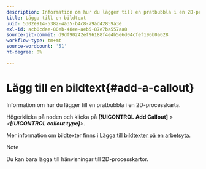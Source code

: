 ```yaml
---
description: Information om hur du lägger till en pratbubbla i en 2D-processkarta.
title: Lägga till en bildtext
uuid: 5302e914-5382-4a35-b4c8-a9ad42859a3e
exl-id: acb0cdae-80eb-48ee-aeb5-87e7ba557aa8
source-git-commit: d9df90242ef96188f4e4b5e6d04cfef196b0a628
workflow-type: tm+mt
source-wordcount: '51'
ht-degree: 0%

---
```


# Lägg till en bildtext{#add-a-callout}

Information om hur du lägger till en pratbubbla i en 2D-processkarta.

Högerklicka på noden och klicka på **[!UICONTROL Add Callout]** > *&lt;**[!UICONTROL callout type]**>*.

Mer information om bildtexter finns i [Lägga till bildtexter på en arbetsyta](../../../../home/c-get-started/c-vis/c-call-wkspc.md#concept-212b09e763044d938987b4a9c658adc0).

>[!NOTE]
>
>Du kan bara lägga till hänvisningar till 2D-processkartor.
